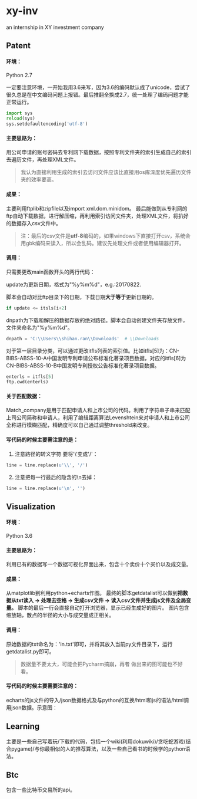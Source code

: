 # xy-inv
an internship in XY investment company

## Patent

#### 环境：

Python 2.7

一定要注意环境，一开始我用3.6来写，因为3.6的编码默认成了unicode，尝试了很久总是在中文编码问题上报错。最后推翻全换成2.7，统一处理了编码问题才能正常运行。

```python
import sys
reload(sys)
sys.setdefaultencoding('utf-8')
```

#### 主要思路为：

用公司申请的账号密码去专利网下载数据，按照专利文件夹的索引生成自己的索引去遍历文件，再处理XML文件。

> 我认为直接利用生成的索引去访问文件应该比直接用os库深度优先遍历文件夹的效率要高。

#### 成果：

主要利用ftplib和zipfile以及import xml.dom.minidom。
最后能做到从专利网的ftp自动下载数据，进行解压缩，再利用索引访问文件夹，处理XML文件，将扒好的数据存入csv文件中。

> 注：最后的csv文件是**utf-8**编码的，如果windows下直接打开csv，系统会用gbk编码来读入，所以会乱码。建议先处理文件或者使用编辑器打开。

#### 调用：

只需要更改main函数开头的两行代码：

update为更新日期，格式为"%y%m%d"，e.g.:20170822.

脚本会自动对比ftp目录下的日期，下载日期**大于等于**更新日期的。

```python
if update <= itsls[i+2]
```

dnpath为下载和解压的数据存放的绝对路径。脚本会自动创建文件夹存放文件，文件夹命名为"%y%m%d"。

```python
dnpath = 'C:\\Users\\shihan.ran\\Downloads'  # \\Downloads
```

对于第一层目录分类，可以通过更改itfls列表的索引值。比如itfls[5]为：CN-BIBS-ABSS-10-A中国发明专利申请公布标准化著录项目数据，对应的itfls[6]为CN-BIBS-ABSS-10-B中国发明专利授权公告标准化著录项目数据。

```python
enterls = itfls[5]
ftp.cwd(enterls)
```

#### 关于匹配数据：

Match_company是用于匹配申请人和上市公司的代码。利用了字符串子串来匹配上司公司简称和申请人，利用了编辑距离算法Levenshtein来对申请人和上市公司全称进行模糊匹配，精确度可以自己通过调整threshold来改变。

#### 写代码的时候主要需注意的是：

1. 注意路径的转义字符 要将'\\'变成'/'：
```python
line = line.replace(u'\\', '/')
```
2. 注意把每一行最后的隐含的\n去掉：
```python
line = line.replace(u'\n', '')
```



## Visualization

#### 环境：

Python 3.6

#### 主要思路为：

利用已有的数据写一个数据可视化界面出来，包含十个卖价十个买价以及成交量。

#### 成果：

从matplotlib到利用python+echarts作图。
最终的脚本getdatalist可以做到**把数据从txt读入 -> 处理去空格 -> 生成csv文件 -> 读入csv文件并生成js文件及全局变量。**
脚本的最后一行会直接自动打开浏览器，显示已经生成好的图片。
图片包含缩放轴，散点的半径的大小与成交量成正相关。

#### 调用：

原始数据的txt命名为：'in.txt'即可，并将其放入当前py文件目录下，运行getdatalist.py即可。

> 数据量不要太大，可能会把Pycharm搞崩，再者 做出来的图可能也不好看。

#### 写代码的时候主要需要注意的：
echarts的js文件的导入/json数据格式及与python的互换/html和js的语法/html调用json数据。示意图：



## Learning

主要是一些自己写着玩/下载的代码，包括一个wiki(利用dokuwiki)/贪吃蛇游戏(结合pygame)/与你最相似的人的推荐算法，以及一些自己看书的时候学的python语法。



## Btc

包含一些比特币交易所的api。
